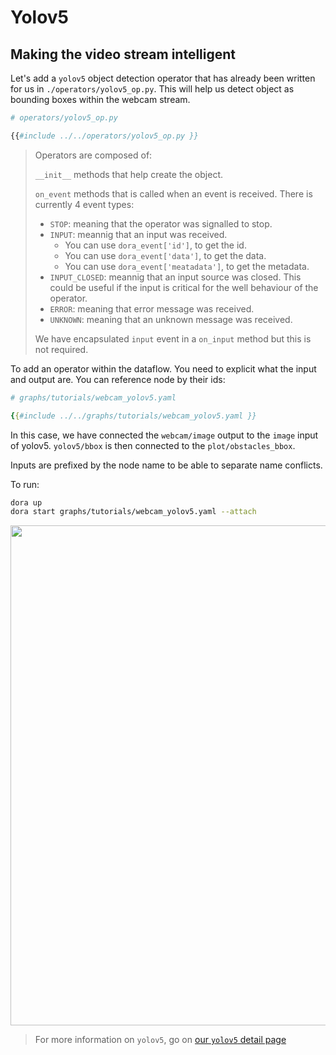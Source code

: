 # Yolov5

## Making the video stream intelligent

Let's add a `yolov5` object detection operator that has already been written for us in `./operators/yolov5_op.py`. This will help us detect object as bounding boxes within the webcam stream.

```python
# operators/yolov5_op.py

{{#include ../../operators/yolov5_op.py }}
```

> Operators are composed of:
>
> `__init__` methods that help create the object.
>
> `on_event` methods that is called when an event is received. 
> There is currently 4 event types:
> - `STOP`: meaning that the operator was signalled to stop.
> - `INPUT`: meannig that an input was received.
>   - You can use `dora_event['id']`, to get the id. 
>   - You can use `dora_event['data']`, to get the data. 
>   - You can use `dora_event['meatadata']`, to get the metadata.
> - `INPUT_CLOSED`: meannig that an input source was closed. This could be useful if the input is critical for the well behaviour of the operator.
> - `ERROR`: meaning that error message was received.
> - `UNKNOWN`: meaning that an unknown message was received.
>
> We have encapsulated `input` event in a `on_input` method but this is not required.

To add an operator within the dataflow. You need to explicit what the input and output are. You can reference node by their ids:

```yaml
# graphs/tutorials/webcam_yolov5.yaml

{{#include ../../graphs/tutorials/webcam_yolov5.yaml }}
```

In this case, we have connected the `webcam/image` output to the `image` input of yolov5. `yolov5/bbox` is then connected to the `plot/obstacles_bbox`.

Inputs are prefixed by the node name to be able to separate name conflicts.

To run: 

```bash
dora up
dora start graphs/tutorials/webcam_yolov5.yaml --attach
```
<p align="center">
    <img src="/img/webcam_yolov5.png" width="800"/>
</p>

> For more information on `yolov5`, go on [our `yolov5` detail page](/docs/nodes_operators/yolov5_op)